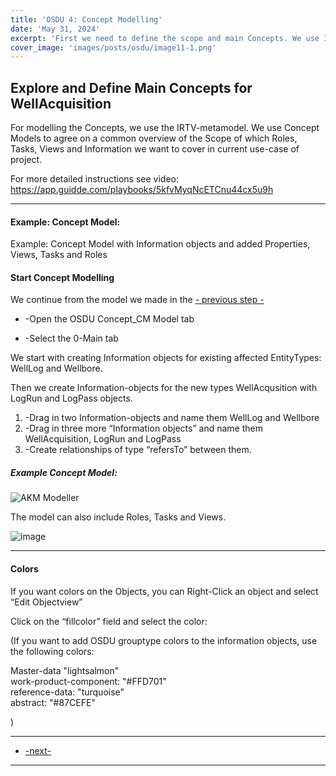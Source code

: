 ```yaml
---
title: 'OSDU 4: Concept Modelling'
date: 'May 31, 2024'
excerpt: 'First we need to define the scope and main Concepts. We use IRTV Metamodel (Information, Role, Task, View) for this.'
cover_image: 'images/posts/osdu/image11-1.png'
---
```


## Explore and Define Main Concepts for WellAcquisition

For modelling the Concepts, we use the IRTV-metamodel.
We use Concept Models to agree on a common overview of the Scope of which Roles, Tasks, Views and Information we want to cover in current use-case of project.

For more detailed instructions see video:  https://app.guidde.com/playbooks/5kfvMyqNcETCnu44cx5u9h

---

#### Example: Concept Model:

Example: Concept Model with Information objects and added Properties, Views, Tasks and Roles

#### Start Concept Modelling

We continue from the model we made in the [- previous step -](011-OSDU3-UseCase)

- -Open the OSDU Concept_CM Model tab

- -Select the 0-Main tab

We start with creating Information objects for existing affected EntityTypes: WellLog and Wellbore.

Then we create Information-objects for the new types WellAcqusition with LogRun and LogPass objects.


1. -Drag in two Information-objects and name them WellLog and Wellbore
2. -Drag in three more “Information objects” and name them WellAcquisition, LogRun and LogPass
3. -Create relationships of type “refersTo” between them.

##### Example Concept Model:
![AKM Modeller](/images/posts/osdu/image11-1.png)


The model can also include Roles, Tasks and Views.

![image](/images/posts/osdu/011-OSDU3-2.png)
  
---
#### Colors

If you want colors on the Objects, you can Right-Click an object and select “Edit Objectview”

Click on the “fillcolor” field and select the color:

 
(If you want to add OSDU grouptype colors to the information objects, use the following colors:

Master-data "lightsalmon"  
work-product-component: "#FFD701"  
reference-data: "turquoise"  
abstract: "#87CEFE"

)

---
 - [-next-](011-OSDU5-Import)
---